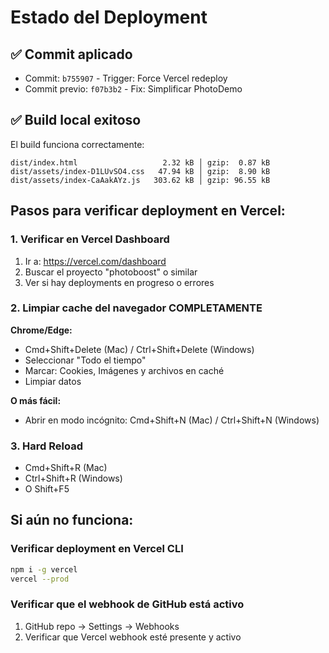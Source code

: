 # Estado del Deployment

## ✅ Commit aplicado
- Commit: `b755907` - Trigger: Force Vercel redeploy
- Commit previo: `f07b3b2` - Fix: Simplificar PhotoDemo

## ✅ Build local exitoso
El build funciona correctamente:
```
dist/index.html                   2.32 kB │ gzip:  0.87 kB
dist/assets/index-D1LUvSO4.css   47.94 kB │ gzip:  8.90 kB
dist/assets/index-CaAakAYz.js   303.62 kB │ gzip: 96.55 kB
```

## Pasos para verificar deployment en Vercel:

### 1. Verificar en Vercel Dashboard
1. Ir a: https://vercel.com/dashboard
2. Buscar el proyecto "photoboost" o similar
3. Ver si hay deployments en progreso o errores

### 2. Limpiar cache del navegador COMPLETAMENTE
**Chrome/Edge:**
- Cmd+Shift+Delete (Mac) / Ctrl+Shift+Delete (Windows)
- Seleccionar "Todo el tiempo"
- Marcar: Cookies, Imágenes y archivos en caché
- Limpiar datos

**O más fácil:**
- Abrir en modo incógnito: Cmd+Shift+N (Mac) / Ctrl+Shift+N (Windows)

### 3. Hard Reload
- Cmd+Shift+R (Mac)
- Ctrl+Shift+R (Windows)
- O Shift+F5

## Si aún no funciona:

### Verificar deployment en Vercel CLI
```bash
npm i -g vercel
vercel --prod
```

### Verificar que el webhook de GitHub está activo
1. GitHub repo → Settings → Webhooks
2. Verificar que Vercel webhook esté presente y activo

